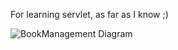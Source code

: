 For learning servlet, as far as I know ;)

![BookManagement Diagram](https://user-images.githubusercontent.com/50461553/128227606-71fc78a8-5002-473e-b9d3-62f6064cfaa6.png)
